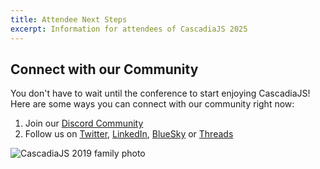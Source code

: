 ```yaml
---
title: Attendee Next Steps
excerpt: Information for attendees of CascadiaJS 2025
---
```

<!--
<div id="toc">
<h2>On This Page</h2>
    <ul>
        <li><a href="#complete-registration">Complete Registration</a></li>
        <li><a href="#pre-conf-trainings">Check out the Pre-Conf Trainings</a></li>
        <li><a href="#get-ready-for-the-conference">Get Ready for the Conference</a></li>
        <li><a href="#spread-the-word">Spread the Word</a></li>
        <li><a href="#connect-with-our-community">Connect with our Community</a></li>
    </ul>
</div>

<h2 id="complete-registration">Complete Registration</h2>

Use the button below to complete the registration process. You'll need the ticket reference that is attached to the email that you get from Tito when you registered. It is a 4 letter code followed by a number, like <code>ABCD-3</code>.

This will create your official CascadiaJS account and give you access to RSVP links for the Workshop Track, the post-conference Activity Day and more!

<div class="cta primary"><a href="/signup">Complete Registration</a></div>

<h2 id="pre-conf-trainings">Check out the Pre-Conf Trainings</h2>

Prior to the conference, we are teaming up with Brook Riggio (Code Fellows) and Eve Porcello (Moon Highway) to organize 2 days of training workshops prior to CascadiaJS 2024. Each training workshop is a half-day (morning or afternoon) and you need to purchase those tickets separately.

<div class="cta secondary"><a href="/2024/trainings">Training Workshops Guide</a></div>

<h2 id="get-ready-for-the-conference">Get Ready for the Conference</h2>

Now that you've registered for the conference, here is a guide to help you get ready:

<div class="cta secondary"><a href="/2024/attend">Attending CascadiaJS Guide</a></div>

Please don't hesistate to ping us on Discord or email us at info@cascadiajs.com if you have any questions!

<h2 id="spread-the-word">Spread the Word</h2>

We're running a contest to see who can rally the most people to join them at the conference! All you need to do is:

- Email info@cascadiajs.com and tell us you're in 👍
- We'll send you a customized referral code that will give your friends & colleagues 35% off tickets
- The top five referrers will be invited to the Friends of Cascadia pre-party at Stoup Brewing on June 19

That's it! Thanks for helping us make CascadiaJS 2024 unforgettable, because like most good things in life, the more the merrier! 🥳
-->
<h2 id="connect-with-our-community">Connect with our Community</h2>

You don't have to wait until the conference to start enjoying CascadiaJS! Here are some ways you can connect with our community right now:

1. Join our [Discord Community](https://discord.gg/kkYR86GM29)
1. Follow us on [Twitter](https://twitter.com/CascadiaJS), [LinkedIn](https://www.linkedin.com/showcase/cascadiajs), [BlueSky](https://bsky.app/profile/cascadiajs.com) or [Threads](https://www.threads.net/@cascadia_js)

![CascadiaJS 2019 family photo](/_public/images/past/cjs19-family-photo.jpg)
